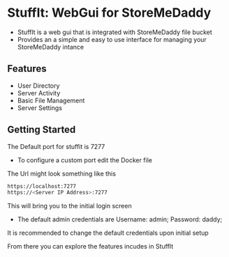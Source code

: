 # StuffIt: WebGui for StoreMeDaddy

- StuffIt is a web gui that is integrated with StoreMeDaddy file bucket
- Provides an a simple and easy to use interface for managing your StoreMeDaddy intance

## Features

- User Directory
- Server Activity
- Basic File Management
- Server Settings

## Getting Started

The Default port for stuffit is 7277

- To configure a custom port edit the Docker file

The Url might look something like this

```bash
https://localhost:7277
https://<Server IP Address>:7277
```

This will bring you to the initial login screen

- The default admin credentials are Username: admin; Password: daddy;

It is recommended to change the default credentials upon initial setup

From there you can explore the features incudes in StuffIt
